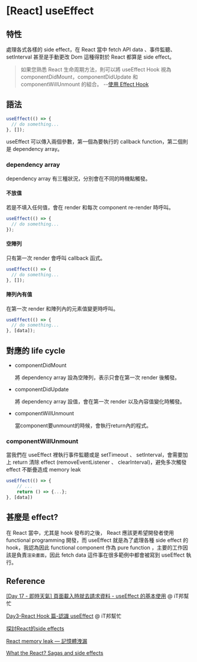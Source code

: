 # [React] useEffect

## 特性

處理各式各樣的 side effect，在 React 當中 fetch API data 、事件監聽、setInterval 甚至是手動更改 Dom 這種得對於 React 都算是 side effect。

>如果您熟悉 React 生命周期方法，則可以將 useEffect Hook 視為componentDidMount，componentDidUpdate 和 componentWillUnmount 的組合。 --[使用 Effect Hook](https://zh-hant.reactjs.org/docs/hooks-effect.html)

## 語法

```javascript
useEffect(() => {
  // do something...
}, []);
```

useEffect 可以傳入兩個參數，第一個為要執行的 callback function，第二個則是 dependency array。

### dependency array

dependency array 有三種狀況，分別會在不同的時機點觸發。

#### 不放值

若是不填入任何值，會在 render 和每次 component re-render 時呼叫。

```javascript
useEffect(() => {
  // do something...
});
```

#### 空陣列

只有第一次 render 會呼叫 callback 函式。

```javascript
useEffect(() => {
  // do something...
}, []);
```

#### 陣列內有值

在第一次 render 和陣列內的元素值變更時呼叫。

```javascript
useEffect(() => {
  // do something...
}, [data]);
```

## 對應的 life cycle

- componentDidMount

  將 dependency array 設為空陣列，表示只會在第一次 render 後觸發。

- componentDidUpdate

  將 dependency array 設值，會在第一次 render 以及內容值變化時觸發。

- componentWillUnmount

  當component要unmount的時候，會執行return內的程式。

### componentWillUnmount

當我們在 useEffect 裡執行事件監聽或是 setTimeout 、 setInterval，會需要加上 return 清除 effect (removeEventListener 、 clearInterval)，避免多次觸發 effect 不斷疊造成 memory leak

```jsx
useEffect(() => {
    // ...
    return () => {...};
}, [data])
```

## 甚麼是 effect?

在 React 當中，尤其是 hook 發布的之後， React 應該更希望開發者使用 functional programming 開發，而 useEffect 就是為了處理各種 side effect 的 hook，我認為因此 functional component 作為 pure function ，主要的工作因該是負責`渲染畫面`，因此 fetch data 這件事在很多範例中都會被寫到 useEffect 執行。

## Reference

[[Day 17 - 即時天氣] 頁面載入時就去請求資料 - useEffect 的基本使用](https://ithelp.ithome.com.tw/articles/10224270) @ iT邦幫忙

[Day3-React Hook 篇-認識 useEffect](https://ithelp.ithome.com.tw/articles/10265945) @ iT邦幫忙

[探討React的side effects](https://blog.yyisyou.tw/a96774ca/)

[React memory leak — 記憶體洩漏](https://medium.com/coding-hot-pot/react-memory-leak-%E8%A8%98%E6%86%B6%E9%AB%94%E6%B4%A9%E6%BC%8F-55390c460730)

[What the React? Sagas and side effects](https://smartcar.com/blog/what-the-react-sagas/)